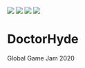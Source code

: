 ![](https://dev.azure.com/soft-bite/DoctorHyde/_apis/build/status/DoctorHyde-CI?branchName=master)
![](https://dev.azure.com/soft-bite/DoctorHyde/_apis/build/status/DoctorHyde-CI?branchName=azure-pipeline)
![](https://github.com/L4ZZA/DoctorHyde/workflows/Windows%20Build/badge.svg)
![](https://github.com/L4ZZA/DoctorHyde/workflows/IOS%20Build/badge.svg)

# DoctorHyde
Global Game Jam 2020
